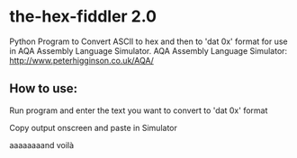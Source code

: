 # the-hex-fiddler 2.0
Python Program to Convert ASCII to hex and then to 'dat 0x' format for use in AQA Assembly Language Simulator.
AQA Assembly Language Simulator: http://www.peterhigginson.co.uk/AQA/

## How to use:


Run program and enter the text you want to convert to 'dat 0x' format

Copy output onscreen and paste in Simulator


aaaaaaaand voilà
